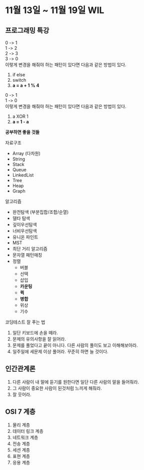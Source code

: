 # 11월 13일 ~ 11월 19일 WIL

## 프로그래밍 특강

0 -> 1  
1 -> 2  
2 -> 3  
3 -> 0  
이렇게 변경을 해줘야 하는 패턴이 있다면 다음과 같은 방법이 있다.

1. if else
2. switch
3. **a = a + 1 % 4**

0 -> 1  
1 -> 0  
이렇게 변경을 해줘야 하는 패턴이 있다면 다음과 같은 방법이 있다.

1. a XOR 1
2. **a = 1 - a**

**공부하면 좋을 것들**

자료구조

- Array (다차원)
- String
- Stack
- Queue
- LinkedList
- Tree
- Heap
- Graph

알고리즘

- 완전탐색 (부분집합/조합/순열)
- 델타 탐색
- 깊이우선탐색
- 너비우선탐색
- 유니온 파인트
- MST
- 최단 거리 알고리즘
- 문자열 패턴매칭
- 정렬
  - 버블
  - 선택
  - 삽입
  - **카운팅**
  - **퀵**
  - **병합**
  - 위상
  - 기수

코딩테스트 잘 푸는 법

1. 일단 키보드에 손을 떼라.
2. 문제의 유의사항을 잘 읽어라.
3. 문제를 풀었다고 끝이 아니다. 다른 사람의 풀이도 보고 이해해보아라.
4. 일주일에 세문제 이상 풀어라. 꾸준히 하면 늘 것이다.

## 인간관계론

1. 다른 사람이 내 말에 듣기를 원한다면 일단 다른 사람의 말을 들어줘라.
2. 그 사람이 중요한 사람이 된것처럼 느끼게 해줘라.
3. 잘 웃어라.

## OSI 7 계층

1. 물리 계층
2. 데이터 링크 계층
3. 네트워크 계층
4. 전송 계층
5. 세션 계층
6. 표현 계층
7. 응용 계층
